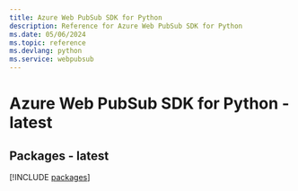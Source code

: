 ```yaml
---
title: Azure Web PubSub SDK for Python
description: Reference for Azure Web PubSub SDK for Python
ms.date: 05/06/2024
ms.topic: reference
ms.devlang: python
ms.service: webpubsub
---
```

# Azure Web PubSub SDK for Python - latest
## Packages - latest
[!INCLUDE [packages](web-pubsub-index.md)]